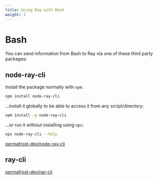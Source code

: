 ```yaml
---
title: Using Ray with Bash
weight: 1
---
```

# Bash
You can send information from Bash to Ray via one of these third party packages:

## node-ray-cli

Install the package normally with `npm`:

```bash
npm install node-ray-cli
```

...install it globally to be able to access it from any script/directory:

```bash
npm install -g node-ray-cli
```

...or run it without installing using `npx`:

```bash
npx node-ray-cli --help
```

[permafrost-dev/node-ray-cli](https://github.com/permafrost-dev/node-ray-cli)

## ray-cli

[permafrost-dev/ray-cli](https://github.com/permafrost-dev/ray-cli)

